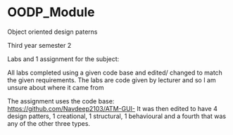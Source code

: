 # OODP_Module
Object oriented design paterns


Third year semester 2



Labs and 1 assignment for the subject:


All labs completed using a given code base and edited/ changed to match the given requirements.
The labs are code given by lecturer and so I am unsure about where it came from


The assignment uses the code base: https://github.com/Navdeep2103/ATM-GUI-
It was then edited to have 4 design patters, 1 creational, 1 structural, 1 behavioural and a fourth that was any of the other three types.
